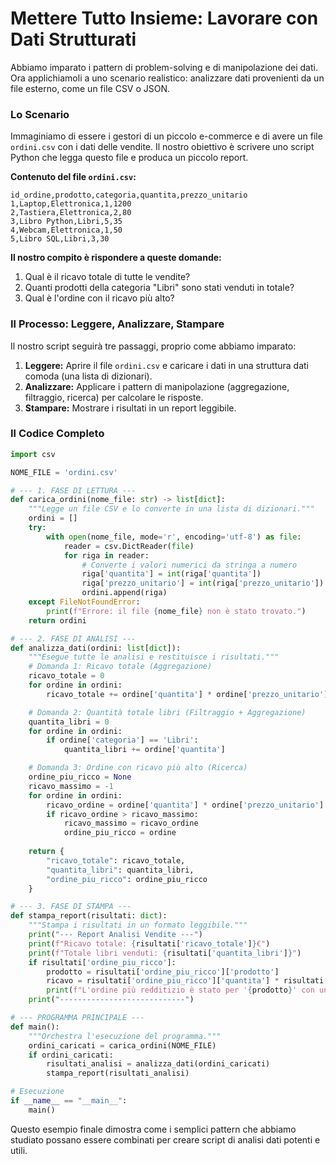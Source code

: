# Mettere Tutto Insieme: Lavorare con Dati Strutturati

Abbiamo imparato i pattern di problem-solving e di manipolazione dei dati. Ora applichiamoli a uno scenario realistico: analizzare dati provenienti da un file esterno, come un file CSV o JSON.

### Lo Scenario
Immaginiamo di essere i gestori di un piccolo e-commerce e di avere un file `ordini.csv` con i dati delle vendite. Il nostro obiettivo è scrivere uno script Python che legga questo file e produca un piccolo report.

**Contenuto del file `ordini.csv`:**
```csv
id_ordine,prodotto,categoria,quantita,prezzo_unitario
1,Laptop,Elettronica,1,1200
2,Tastiera,Elettronica,2,80
3,Libro Python,Libri,5,35
4,Webcam,Elettronica,1,50
5,Libro SQL,Libri,3,30
```

**Il nostro compito è rispondere a queste domande:**
1.  Qual è il ricavo totale di tutte le vendite?
2.  Quanti prodotti della categoria "Libri" sono stati venduti in totale?
3.  Qual è l'ordine con il ricavo più alto?

### Il Processo: Leggere, Analizzare, Stampare

Il nostro script seguirà tre passaggi, proprio come abbiamo imparato:
1.  **Leggere:** Aprire il file `ordini.csv` e caricare i dati in una struttura dati comoda (una lista di dizionari).
2.  **Analizzare:** Applicare i pattern di manipolazione (aggregazione, filtraggio, ricerca) per calcolare le risposte.
3.  **Stampare:** Mostrare i risultati in un report leggibile.

### Il Codice Completo

```python
import csv

NOME_FILE = 'ordini.csv'

# --- 1. FASE DI LETTURA ---
def carica_ordini(nome_file: str) -> list[dict]:
    """Legge un file CSV e lo converte in una lista di dizionari."""
    ordini = []
    try:
        with open(nome_file, mode='r', encoding='utf-8') as file:
            reader = csv.DictReader(file)
            for riga in reader:
                # Converte i valori numerici da stringa a numero
                riga['quantita'] = int(riga['quantita'])
                riga['prezzo_unitario'] = int(riga['prezzo_unitario'])
                ordini.append(riga)
    except FileNotFoundError:
        print(f"Errore: il file {nome_file} non è stato trovato.")
    return ordini

# --- 2. FASE DI ANALISI ---
def analizza_dati(ordini: list[dict]):
    """Esegue tutte le analisi e restituisce i risultati."""
    # Domanda 1: Ricavo totale (Aggregazione)
    ricavo_totale = 0
    for ordine in ordini:
        ricavo_totale += ordine['quantita'] * ordine['prezzo_unitario']

    # Domanda 2: Quantità totale libri (Filtraggio + Aggregazione)
    quantita_libri = 0
    for ordine in ordini:
        if ordine['categoria'] == 'Libri':
            quantita_libri += ordine['quantita']

    # Domanda 3: Ordine con ricavo più alto (Ricerca)
    ordine_piu_ricco = None
    ricavo_massimo = -1
    for ordine in ordini:
        ricavo_ordine = ordine['quantita'] * ordine['prezzo_unitario']
        if ricavo_ordine > ricavo_massimo:
            ricavo_massimo = ricavo_ordine
            ordine_piu_ricco = ordine
            
    return {
        "ricavo_totale": ricavo_totale,
        "quantita_libri": quantita_libri,
        "ordine_piu_ricco": ordine_piu_ricco
    }

# --- 3. FASE DI STAMPA ---
def stampa_report(risultati: dict):
    """Stampa i risultati in un formato leggibile."""
    print("--- Report Analisi Vendite ---")
    print(f"Ricavo totale: {risultati['ricavo_totale']}€")
    print(f"Totale libri venduti: {risultati['quantita_libri']}")
    if risultati['ordine_piu_ricco']:
        prodotto = risultati['ordine_piu_ricco']['prodotto']
        ricavo = risultati['ordine_piu_ricco']['quantita'] * risultati['ordine_piu_ricco']['prezzo_unitario']
        print(f"L'ordine più redditizio è stato per '{prodotto}' con un ricavo di {ricavo}€.")
    print("----------------------------")

# --- PROGRAMMA PRINCIPALE ---
def main():
    """Orchestra l'esecuzione del programma."""
    ordini_caricati = carica_ordini(NOME_FILE)
    if ordini_caricati:
        risultati_analisi = analizza_dati(ordini_caricati)
        stampa_report(risultati_analisi)

# Esecuzione
if __name__ == "__main__":
    main()
```
Questo esempio finale dimostra come i semplici pattern che abbiamo studiato possano essere combinati per creare script di analisi dati potenti e utili.